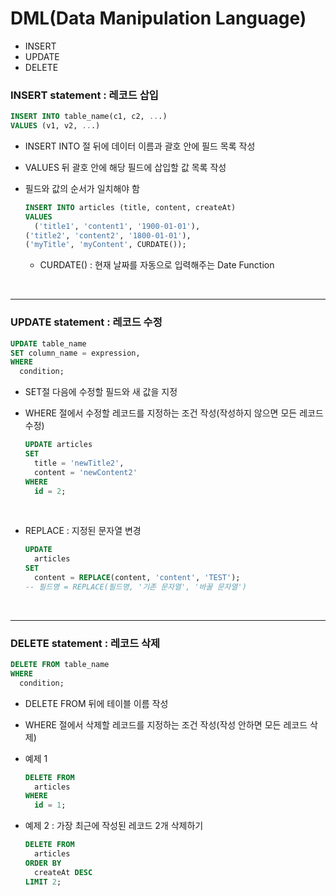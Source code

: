 # DML(Data Manipulation Language)
* INSERT
* UPDATE
* DELETE

### INSERT statement : 레코드 삽입
```sql
INSERT INTO table_name(c1, c2, ...)
VALUES (v1, v2, ...)
```
- INSERT INTO 절 뒤에 데이터 이름과 괄호 안에 필드 목록 작성

- VALUES 뒤 괄호 안에 해당 필드에 삽입할 값 목록 작성

- 필드와 값의 순서가 일치해야 함

  ```sql
  INSERT INTO articles (title, content, createAt)
  VALUES
	('title1', 'content1', '1900-01-01'), 
  ('title2', 'content2', '1800-01-01'),
  ('myTitle', 'myContent', CURDATE());
  ```
  - CURDATE() : 현재 날짜를 자동으로 입력해주는 Date Function

<br>

---

### UPDATE statement : 레코드 수정
```sql
UPDATE table_name
SET column_name = expression, 
WHERE
  condition;
```
- SET절 다음에 수정할 필드와 새 값을 지정

- WHERE 절에서 수정할 레코드를 지정하는 조건 작성(작성하지 않으면 모든 레코드 수정)

  ```SQL
  UPDATE articles
  SET
    title = 'newTitle2',
    content = 'newContent2'
  WHERE
    id = 2;
  ```
<br>

- REPLACE : 지정된 문자열 변경
  ```sql
  UPDATE
    articles
  SET
    content = REPLACE(content, 'content', 'TEST');
  -- 필드명 = REPLACE(필드명, '기존 문자열', '바꿀 문자열')
  ```

<br>

---

### DELETE statement : 레코드 삭제
```sql
DELETE FROM table_name
WHERE
  condition;
```
- DELETE FROM 뒤에 테이블 이름 작성

- WHERE 절에서 삭제할 레코드를 지정하는 조건 작성(작성 안하면 모든 레코드 삭제)

- 예제 1
  ```SQL
  DELETE FROM
    articles
  WHERE
    id = 1;
  ```

- 예제 2 : 가장 최근에 작성된 레코드 2개 삭제하기
  ```SQL
  DELETE FROM
    articles
  ORDER BY
    createAt DESC
  LIMIT 2;
  ```